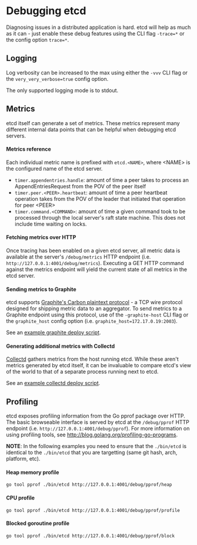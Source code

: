 # Debugging etcd

Diagnosing issues in a distributed application is hard.
etcd will help as much as it can - just enable these debug features using the CLI flag `-trace=*` or the config option `trace=*`.

## Logging

Log verbosity can be increased to the max using either the `-vvv` CLI flag or the `very_very_verbose=true` config option.

The only supported logging mode is to stdout.

## Metrics

etcd itself can generate a set of metrics.
These metrics represent many different internal data points that can be helpful when debugging etcd servers.

#### Metrics reference

Each individual metric name is prefixed with `etcd.<NAME>`, where \<NAME\> is the configured name of the etcd server.

* `timer.appendentries.handle`: amount of time a peer takes to process an AppendEntriesRequest from the POV of the peer itself
* `timer.peer.<PEER>.heartbeat`: amount of time a peer heartbeat operation takes from the POV of the leader that initiated that operation for peer \<PEER\>
* `timer.command.<COMMAND>`: amount of time a given command took to be processed through the local server's raft state machine. This does not include time waiting on locks.

#### Fetching metrics over HTTP

Once tracing has been enabled on a given etcd server, all metric data is available at the server's `/debug/metrics` HTTP endpoint (i.e. `http://127.0.0.1:4001/debug/metrics`).
Executing a GET HTTP command against the metrics endpoint will yield the current state of all metrics in the etcd server.

#### Sending metrics to Graphite

etcd supports [Graphite's Carbon plaintext protocol](https://graphite.readthedocs.org/en/latest/feeding-carbon.html#the-plaintext-protocol) - a TCP wire protocol designed for shipping metric data to an aggregator.
To send metrics to a Graphite endpoint using this protocol, use of the `-graphite-host` CLI flag or the `graphite_host` config option (i.e. `graphite_host=172.17.0.19:2003`).

See an [example graphite deploy script](https://github.com/coreos/etcd/contrib/graphite).

#### Generating additional metrics with Collectd

[Collectd](http://collectd.org/documentation.shtml) gathers metrics from the host running etcd.
While these aren't metrics generated by etcd itself, it can be invaluable to compare etcd's view of the world to that of a separate process running next to etcd.

See an [example collectd deploy script](https://github.com/coreos/etcd/contrib/collectd).

## Profiling

etcd exposes profiling information from the Go pprof package over HTTP.
The basic browseable interface is served by etcd at the `/debug/pprof` HTTP endpoint (i.e. `http://127.0.0.1:4001/debug/pprof`).
For more information on using profiling tools, see http://blog.golang.org/profiling-go-programs.

**NOTE**: In the following examples you need to ensure that the `./bin/etcd` is identical to the `./bin/etcd` that you are targetting (same git hash, arch, platform, etc).

#### Heap memory profile

```
go tool pprof ./bin/etcd http://127.0.0.1:4001/debug/pprof/heap
```

#### CPU profile

```
go tool pprof ./bin/etcd http://127.0.0.1:4001/debug/pprof/profile
```

#### Blocked goroutine profile

```
go tool pprof ./bin/etcd http://127.0.0.1:4001/debug/pprof/block
```

